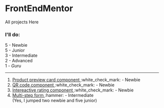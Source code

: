 # FrontEndMentor

All projects Here

### I'll do:
5 - Newbie <br>
5 - Junior <br>
3 - Intermediate <br> 
2 - Advanced <br>
1 - *Guru* <br>

***

<ol>
  <li> <a href="https://front-end-mentor-five-ochre.vercel.app/" target="_blank">Product preview card component </a> :white_check_mark: - Newbie</li>
  <li> <a href="https://qr-code-component-main-tau-ecru.vercel.app/" target="_blank">QR code component </a> :white_check_mark: - Newbie </li> 
  <li> <a href="https://interactive-rating-component-sand.vercel.app/" target="_blank">Intereactive rating component </a> :white_check_mark: - Newbie </li> 
  <li> <a href="#">Multi-step form </a> :hammer: - Intermediate </li>  (Yes, I jumped two newbie and five junior) 
</ol>
